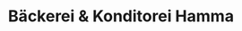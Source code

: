 ---
title: "Bäckerei & Konditorei Hamma"
url: /eriskirch/baeckerei-und-konditorei-hamma/
shop: Bäckerei
---